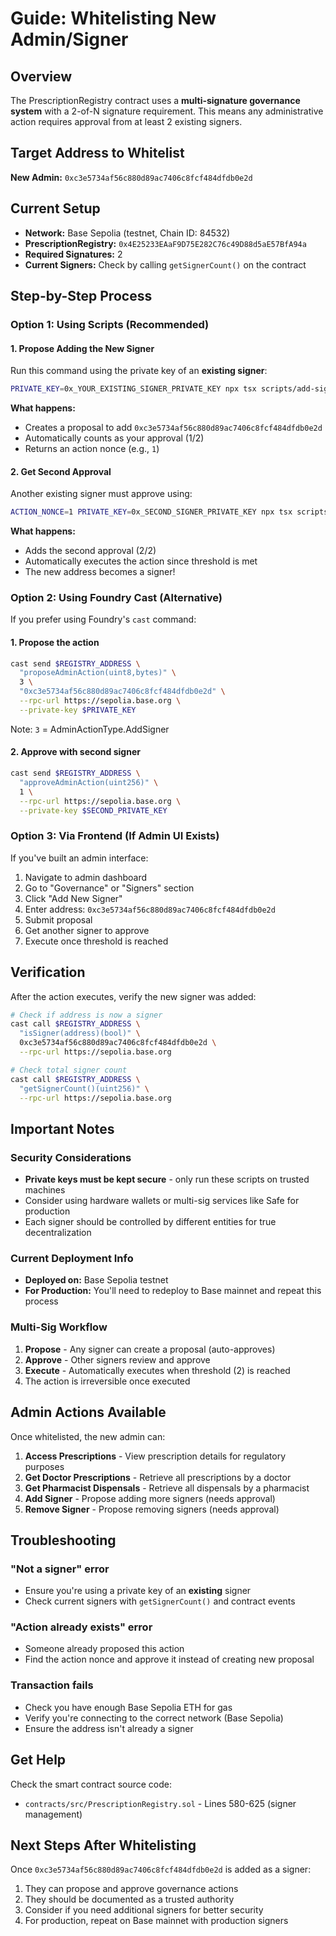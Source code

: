 # Guide: Whitelisting New Admin/Signer

## Overview

The PrescriptionRegistry contract uses a **multi-signature governance system** with a 2-of-N signature requirement. This means any administrative action requires approval from at least 2 existing signers.

## Target Address to Whitelist

**New Admin:** `0xc3e5734af56c880d89ac7406c8fcf484dfdb0e2d`

## Current Setup

- **Network:** Base Sepolia (testnet, Chain ID: 84532)
- **PrescriptionRegistry:** `0x4E25233EAaF9D75E282C76c49D88d5aE57BfA94a`
- **Required Signatures:** 2
- **Current Signers:** Check by calling `getSignerCount()` on the contract

## Step-by-Step Process

### Option 1: Using Scripts (Recommended)

#### 1. Propose Adding the New Signer

Run this command using the private key of an **existing signer**:

```bash
PRIVATE_KEY=0x_YOUR_EXISTING_SIGNER_PRIVATE_KEY npx tsx scripts/add-signer.ts
```

**What happens:**
- Creates a proposal to add `0xc3e5734af56c880d89ac7406c8fcf484dfdb0e2d`
- Automatically counts as your approval (1/2)
- Returns an action nonce (e.g., `1`)

#### 2. Get Second Approval

Another existing signer must approve using:

```bash
ACTION_NONCE=1 PRIVATE_KEY=0x_SECOND_SIGNER_PRIVATE_KEY npx tsx scripts/approve-action.ts
```

**What happens:**
- Adds the second approval (2/2)
- Automatically executes the action since threshold is met
- The new address becomes a signer!

### Option 2: Using Foundry Cast (Alternative)

If you prefer using Foundry's `cast` command:

#### 1. Propose the action

```bash
cast send $REGISTRY_ADDRESS \
  "proposeAdminAction(uint8,bytes)" \
  3 \
  "0xc3e5734af56c880d89ac7406c8fcf484dfdb0e2d" \
  --rpc-url https://sepolia.base.org \
  --private-key $PRIVATE_KEY
```

Note: `3` = AdminActionType.AddSigner

#### 2. Approve with second signer

```bash
cast send $REGISTRY_ADDRESS \
  "approveAdminAction(uint256)" \
  1 \
  --rpc-url https://sepolia.base.org \
  --private-key $SECOND_PRIVATE_KEY
```

### Option 3: Via Frontend (If Admin UI Exists)

If you've built an admin interface:
1. Navigate to admin dashboard
2. Go to "Governance" or "Signers" section
3. Click "Add New Signer"
4. Enter address: `0xc3e5734af56c880d89ac7406c8fcf484dfdb0e2d`
5. Submit proposal
6. Get another signer to approve
7. Execute once threshold is reached

## Verification

After the action executes, verify the new signer was added:

```bash
# Check if address is now a signer
cast call $REGISTRY_ADDRESS \
  "isSigner(address)(bool)" \
  0xc3e5734af56c880d89ac7406c8fcf484dfdb0e2d \
  --rpc-url https://sepolia.base.org

# Check total signer count
cast call $REGISTRY_ADDRESS \
  "getSignerCount()(uint256)" \
  --rpc-url https://sepolia.base.org
```

## Important Notes

### Security Considerations
- **Private keys must be kept secure** - only run these scripts on trusted machines
- Consider using hardware wallets or multi-sig services like Safe for production
- Each signer should be controlled by different entities for true decentralization

### Current Deployment Info
- **Deployed on:** Base Sepolia testnet
- **For Production:** You'll need to redeploy to Base mainnet and repeat this process

### Multi-Sig Workflow
1. **Propose** - Any signer can create a proposal (auto-approves)
2. **Approve** - Other signers review and approve
3. **Execute** - Automatically executes when threshold (2) is reached
4. The action is irreversible once executed

## Admin Actions Available

Once whitelisted, the new admin can:
1. **Access Prescriptions** - View prescription details for regulatory purposes
2. **Get Doctor Prescriptions** - Retrieve all prescriptions by a doctor
3. **Get Pharmacist Dispensals** - Retrieve all dispensals by a pharmacist
4. **Add Signer** - Propose adding more signers (needs approval)
5. **Remove Signer** - Propose removing signers (needs approval)

## Troubleshooting

### "Not a signer" error
- Ensure you're using a private key of an **existing** signer
- Check current signers with `getSignerCount()` and contract events

### "Action already exists" error
- Someone already proposed this action
- Find the action nonce and approve it instead of creating new proposal

### Transaction fails
- Check you have enough Base Sepolia ETH for gas
- Verify you're connecting to the correct network (Base Sepolia)
- Ensure the address isn't already a signer

## Get Help

Check the smart contract source code:
- `contracts/src/PrescriptionRegistry.sol` - Lines 580-625 (signer management)

## Next Steps After Whitelisting

Once `0xc3e5734af56c880d89ac7406c8fcf484dfdb0e2d` is added as a signer:
1. They can propose and approve governance actions
2. They should be documented as a trusted authority
3. Consider if you need additional signers for better security
4. For production, repeat on Base mainnet with production signers

